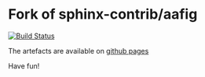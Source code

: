 # Fork of sphinx-contrib/aafig

[![Build Status](https://travis-ci.org/13pgeiser/aafig.svg?branch=master)](https://travis-ci.org/13pgeiser/aafig)

The artefacts are available on [github pages](https://13pgeiser.github.io/aafig/)

Have fun!
